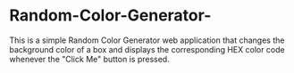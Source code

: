 # Random-Color-Generator-
This is a simple Random Color Generator web application that changes the background color of a box and displays the corresponding HEX color code whenever the "Click Me" button is pressed.
